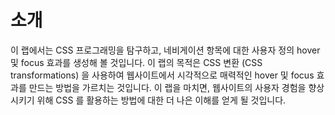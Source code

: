 # 소개

이 랩에서는 CSS 프로그래밍을 탐구하고, 네비게이션 항목에 대한 사용자 정의 hover 및 focus 효과를 생성해 볼 것입니다. 이 랩의 목적은 CSS 변환 (CSS transformations) 을 사용하여 웹사이트에서 시각적으로 매력적인 hover 및 focus 효과를 만드는 방법을 가르치는 것입니다. 이 랩을 마치면, 웹사이트의 사용자 경험을 향상시키기 위해 CSS 를 활용하는 방법에 대한 더 나은 이해를 얻게 될 것입니다.
